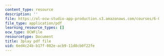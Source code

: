 ```yaml
---
content_type: resource
description: ''
file: https://ol-ocw-studio-app-production.s3.amazonaws.com/courses/6-042j-mathematics-for-computer-science-spring-2015/6ed4c24bb17f082eacb911d8cb0f22fe_QKO_2WQkZ0k.pdf
file_type: application/pdf
learning_resource_types: []
ocw_type: OCWFile
resourcetype: Document
title: 3play pdf file
uid: 6ed4c24b-b17f-082e-acb9-11d8cb0f22fe
---
```

